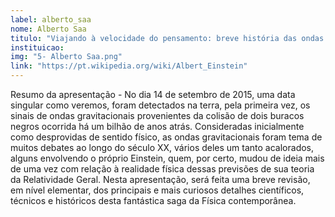 ```yaml
---
label: alberto_saa
nome: Alberto Saa
titulo: "Viajando à velocidade do pensamento: breve história das ondas gravitacionais"
instituicao:
img: "5- Alberto Saa.png"
link: "https://pt.wikipedia.org/wiki/Albert_Einstein"
---
```


Resumo da apresentação - No dia 14 de setembro de 2015, uma data singular como veremos, foram detectados na terra, pela primeira vez, os sinais de ondas gravitacionais 
provenientes da colisão de dois buracos negros ocorrida há um bilhão de anos atrás. Consideradas inicialmente como desprovidas de sentido físico, as ondas gravitacionais 
foram tema de muitos debates ao longo do século XX, vários deles um tanto acalorados, alguns envolvendo o próprio Einstein, quem, por certo, mudou de ideia mais de uma 
vez com relação à realidade física dessas previsões de sua teoria da Relatividade Geral. Nesta apresentação, será feita uma breve revisão, em nível elementar, dos principais 
e mais curiosos detalhes científicos, técnicos e históricos desta fantástica saga da Física contemporânea.
